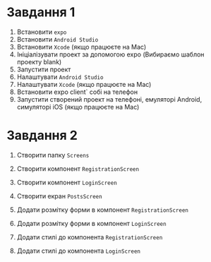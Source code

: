 # Завдання​ 1
1. Встановити `expo`
2. Встановити `Android Studio`
3. Встановити `Xcode` (якщо працюєте на Mac)
4. Ініціалізувати проект за допомогою expo (Вибираємо шаблон проекту blank)
5. Запустити проект
6. Налаштувати `Android Studio`
7. Налаштувати `Xcode` (якщо працюєте на Mac)
8. Встановити expo client` собі на телефон
9. Запустити створений проект на телефоні, емуляторі Android, симуляторі iOS (якщо працюєте на Mac)

# Завдання​ 2
1. Створити папку `Screens`

2. Створити компонент `RegistrationScreen`

3. Створити компонент `LoginScreen`

4. Створити екран `PostsScreen`

5. Додати розмітку форми в компонент `RegistrationScreen`

6. Додати розмітку форми в компонент `LoginScreen`

7. Додати стилі до компонента `RegistrationScreen`

8. Додати стилі до компонента `LoginScreen`
